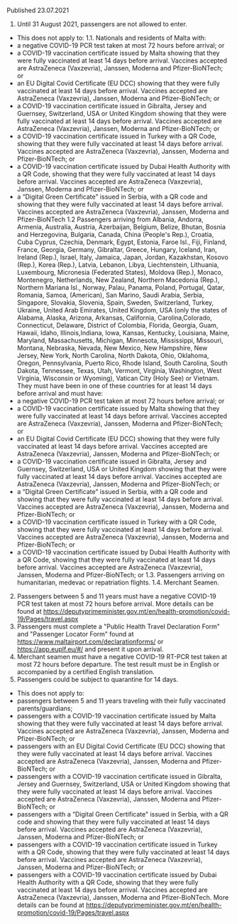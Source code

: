 Published 23.07.2021
1. Until 31 August 2021, passengers are not allowed to enter.
- This does not apply to:
 1.1. Nationals and residents of Malta with:
- a negative COVID-19 PCR test taken at most 72 hours before arrival; or
- a COVID-19 vaccination certificate issued by Malta showing that they were fully vaccinated at least 14 days before arrival. Vaccines accepted are AstraZeneca (Vaxzevria), Janssen, Moderna and Pfizer-BioNTech; or
- an EU Digital Covid Certificate (EU DCC) showing that they were fully vaccinated at least 14 days before arrival. Vaccines accepted are AstraZeneca (Vaxzevria), Janssen, Moderna and Pfizer-BioNTech; or
- a COVID-19 vaccination certificate issued in Gibralta, Jersey and Guernsey, Switzerland, USA or United Kingdom showing that they were fully vaccinated at least 14 days before arrival. Vaccines accepted are AstraZeneca (Vaxzevria), Janssen, Moderna and Pfizer-BioNTech; or
- a COVID-19 vaccination certificate issued in Turkey with a QR Code, showing that they were fully vaccinated at least 14 days before arrival. Vaccines accepted are AstraZeneca (Vaxzevria), Janssen, Moderna and Pfizer-BioNTech; or
- a COVID-19 vaccination certificate issued by Dubai Health Authority with a QR Code, showing that they were fully vaccinated at least 14 days before arrival. Vaccines accepted are AstraZeneca (Vaxzevria), Janssen, Moderna and Pfizer-BioNTech; or
- a “Digital Green Certificate" issued in Serbia, with a QR code and showing that they were fully vaccinated at least 14 days before arrival. Vaccines accepted are AstraZeneca (Vaxzevria), Janssen, Moderna and Pfizer-BioNTech
1.2 Passengers arriving from Albania, Andorra, Armenia, Australia, Austria, Azerbaijan, Belgium, Belize, Bhutan, Bosnia and Herzegovina, Bulgaria, Canada, China (People's Rep.), Croatia, Cuba Cyprus, Czechia, Denmark, Egypt, Estonia, Faroe Isl., Fiji, Finland, France, Georgia, Germany, Gibraltar, Greece, Hungary, Iceland, Iran, Ireland (Rep.), Israel, Italy, Jamaica, Japan, Jordan, Kazakhstan, Kosovo (Rep.), Korea (Rep.), Latvia, Lebanon, Libya, Liechtenstein, Lithuania, Luxembourg, Micronesia (Federated States), Moldova (Rep.), Monaco, Montenegro, Netherlands, New Zealand, Northern Macedonia (Rep.), Northern Mariana Isl., Norway, Palau, Panama, Poland, Portugal, Qatar, Romania, Samoa, (American), San Marino, Saudi Arabia, Serbia, Singapore, Slovakia, Slovenia, Spain, Sweden, Switzerland, Turkey, Ukraine, United Arab Emirates, United Kingdom, USA (only the states of Alabama, Alaska, Arizona, Arkansas, California, Carolina,Colorado, Connecticut, Delaware, District of Colombia, Florida, Georgia, Guam, Hawaii, Idaho, Illinois,Indiana, Iowa, Kansas, Kentucky, Louisiana, Maine, Maryland, Massachusetts, Michigan, Minnesota, Mississippi, Missouri, Montana, Nebraska, Nevada, New Mexico, New Hampshire, New Jersey, New York, North Carolina, North Dakota, Ohio, Oklahoma, Oregon, Pennsylvania, Puerto Rico, Rhode Island, South Carolina, South Dakota, Tennessee, Texas, Utah, Vermont, Virginia, Washington, West Virginia, Wisconsin or Wyoming), Vatican City (Holy See) or Vietnam. They must have been in one of these countries for at least 14 days before arrival and must have:
- a negative COVID-19 PCR test taken at most 72 hours before arrival; or
- a COVID-19 vaccination certificate issued by Malta showing that they were fully vaccinated at least 14 days before arrival. Vaccines accepted are AstraZeneca (Vaxzevria), Janssen, Moderna and Pfizer-BioNTech; or
- an EU Digital Covid Certificate (EU DCC) showing that they were fully vaccinated at least 14 days before arrival. Vaccines accepted are AstraZeneca (Vaxzevria), Janssen, Moderna and Pfizer-BioNTech; or
- a COVID-19 vaccination certificate issued in Gibralta, Jersey and Guernsey, Switzerland, USA or United Kingdom showing that they were fully vaccinated at least 14 days before arrival. Vaccines accepted are AstraZeneca (Vaxzevria), Janssen, Moderna and Pfizer-BioNTech; or
- a “Digital Green Certificate" issued in Serbia, with a QR code and showing that they were fully vaccinated at least 14 days before arrival. Vaccines accepted are AstraZeneca (Vaxzevria), Janssen, Moderna and Pfizer-BioNTech; or
- a COVID-19 vaccination certificate issued in Turkey with a QR Code, showing that they were fully vaccinated at least 14 days before arrival. Vaccines accepted are AstraZeneca (Vaxzevria), Janssen, Moderna and Pfizer-BioNTech; or
- a COVID-19 vaccination certificate issued by Dubai Health Authority with a QR Code, showing that they were fully vaccinated at least 14 days before arrival. Vaccines accepted are AstraZeneca (Vaxzevria), Janssen, Moderna and Pfizer-BioNTech; or
1.3. Passengers arriving on humanitarian, medevac or repatriation flights.
1.4. Merchant Seamen.
2. Passengers between 5 and 11 years must have a negative COVID-19 PCR test taken at most 72 hours before arrival. More details can be found at <a href="https://deputyprimeminister.gov.mt/en/health-promotion/covid-19/Pages/travel.aspx">https://deputyprimeminister.gov.mt/en/health-promotion/covid-19/Pages/travel.aspx</a>
3. Passengers must complete a "Public Health Travel Declaration Form" and "Passenger Locator Form" found at <a href="https://www.maltairport.com/declarationforms/">https://www.maltairport.com/declarationforms/</a> or <a href="https://app.euplf.eu/#/">https://app.euplf.eu/#/</a> and present it upon arrival.
4. Merchant seamen must have a negative COVID-19 RT-PCR test taken at most 72 hours before departure. The test result must be in English or accompanied by a certified English translation.
5. Passengers could be subject to quarantine for 14 days. 
- This does not apply to: 
- passengers between 5 and 11 years traveling with their fully vaccinated parents/guardians; 
- passengers with a COVID-19 vaccination certificate issued by Malta showing that they were fully vaccinated at least 14 days before arrival. Vaccines accepted are AstraZeneca (Vaxzevria), Janssen, Moderna and Pfizer-BioNTech; or
- passengers with an EU Digital Covid Certificate (EU DCC) showing that they were fully vaccinated at least 14 days before arrival. Vaccines accepted are AstraZeneca (Vaxzevria), Janssen, Moderna and Pfizer-BioNTech; or
- passengers with a COVID-19 vaccination certificate issued in Gibralta, Jersey and Guernsey, Switzerland, USA or United Kingdom showing that they were fully vaccinated at least 14 days before arrival. Vaccines accepted are AstraZeneca (Vaxzevria), Janssen, Moderna and Pfizer-BioNTech; or
- passengers with a “Digital Green Certificate" issued in Serbia, with a QR code and showing that they were fully vaccinated at least 14 days before arrival. Vaccines accepted are AstraZeneca (Vaxzevria), Janssen, Moderna and Pfizer-BioNTech; or
- passengers with a COVID-19 vaccination certificate issued in Turkey with a QR Code, showing that they were fully vaccinated at least 14 days before arrival. Vaccines accepted are AstraZeneca (Vaxzevria), Janssen, Moderna and Pfizer-BioNTech; or
- passengers with a COVID-19 vaccination certificate issued by Dubai Health Authority with a QR Code, showing that they were fully vaccinated at least 14 days before arrival. Vaccines accepted are AstraZeneca (Vaxzevria), Janssen, Moderna and Pfizer-BioNTech. 
More details can be found at <a href="https://deputyprimeminister.gov.mt/en/health-promotion/covid-19/Pages/travel.aspx">https://deputyprimeminister.gov.mt/en/health-promotion/covid-19/Pages/travel.aspx</a>
